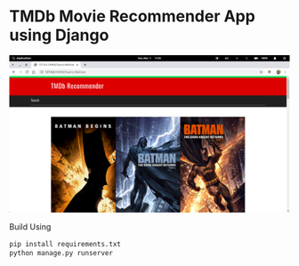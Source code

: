 # TMDb Movie Recommender App using Django

![](index.png)

Build Using 

```
pip install requirements.txt
python manage.py runserver
```
